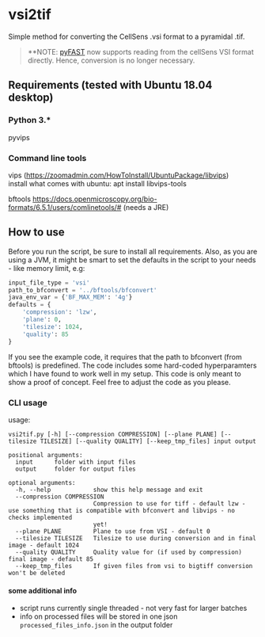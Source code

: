 # vsi2tif
Simple method for converting the CellSens .vsi format to a pyramidal .tif.

> **NOTE: [pyFAST](https://github.com/smistad/FAST) now supports reading from the cellSens VSI format directly. Hence, conversion is no longer necessary.

## Requirements (tested with Ubuntu 18.04 desktop)
### Python 3.*

pyvips

### Command line tools
vips (https://zoomadmin.com/HowToInstall/UbuntuPackage/libvips)\
install what comes with ubuntu:
apt install libvips-tools

bftools
https://docs.openmicroscopy.org/bio-formats/6.5.1/users/comlinetools/# (needs a JRE)

## How to use
Before you run the script, be sure to install all requirements. Also, as you are using a JVM, it might be smart to set the defaults in the script to your needs - like memory limit, e.g:

```python
input_file_type = 'vsi'
path_to_bfconvert = '../bftools/bfconvert'
java_env_var = {'BF_MAX_MEM': '4g'}
defaults = {
    'compression': 'lzw',
    'plane': 0,
    'tilesize': 1024,
    'quality': 85
}
```

If you see the example code, it requires that the path to bfconvert (from bftools) is predefined. The code includes some hard-coded hyperparamters which I have found to work well in my setup. This code is only meant to show a proof of concept. Feel free to adjust the code as you please.

### CLI usage
usage:
```
vsi2tif.py [-h] [--compression COMPRESSION] [--plane PLANE] [--tilesize TILESIZE] [--quality QUALITY] [--keep_tmp_files] input output

positional arguments:
  input      folder with input files
  output     folder for output files

optional arguments:
  -h, --help            show this help message and exit
  --compression COMPRESSION
                        Compression to use for tiff - default lzw - use something that is compatible with bfconvert and libvips - no checks implemented
                        yet!
  --plane PLANE         Plane to use from VSI - default 0
  --tilesize TILESIZE   Tilesize to use during conversion and in final image - default 1024
  --quality QUALITY     Quality value for (if used by compression) final image - default 85
  --keep_tmp_files      If given files from vsi to bigtiff conversion won't be deleted
```

#### some additional info

* script runs currently single threaded - not very fast for larger batches
* info on processed files will be stored in one json `processed_files_info.json` in the output folder
